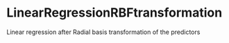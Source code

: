 # LinearRegressionRBFtransformation
Linear regression after Radial basis transformation of the predictors
